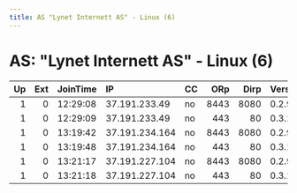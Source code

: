 ```yaml
---
title: AS "Lynet Internett AS" - Linux (6)
---
```


# AS: "Lynet Internett AS" - Linux (6)

|   Up |   Ext | JoinTime   | IP             | CC   |   ORp |   Dirp | Version   | Contact   | Nickname   |   eFamMembers |
|-----:|------:|:-----------|:---------------|:-----|------:|-------:|:----------|:----------|:-----------|--------------:|
|    1 |     0 | 12:29:08   | 37.191.233.49  | no   |  8443 |   8080 | 0.2.9.11  | None      | Unnamed    |             1 |
|    1 |     0 | 12:29:09   | 37.191.233.49  | no   |   443 |     80 | 0.3.1.7   | None      | Unnamed    |             1 |
|    1 |     0 | 13:19:42   | 37.191.234.164 | no   |  8443 |   8080 | 0.2.9.11  | None      | Unnamed    |             1 |
|    1 |     0 | 13:19:48   | 37.191.234.164 | no   |   443 |     80 | 0.3.1.7   | None      | Unnamed    |             1 |
|    1 |     0 | 13:21:17   | 37.191.227.104 | no   |  8443 |   8080 | 0.2.9.11  | None      | Unnamed    |             1 |
|    1 |     0 | 13:21:18   | 37.191.227.104 | no   |   443 |     80 | 0.3.1.7   | None      | Unnamed    |             1 |
